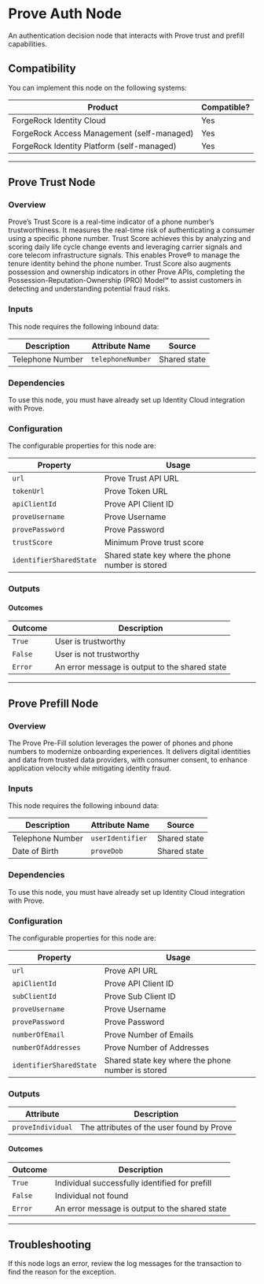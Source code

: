 # Prove Auth Node

An authentication decision node that interacts with Prove trust and prefill capabilities.

## Compatibility

You can implement this node on the following systems:

| Product                               | Compatible? |
|---------------------------------------|-------------|
| ForgeRock Identity Cloud              | Yes         |
| ForgeRock Access Management (self-managed) | Yes    |
| ForgeRock Identity Platform (self-managed) | Yes    |

---

## Prove Trust Node

### Overview

Prove’s Trust Score is a real-time indicator of a phone number’s trustworthiness. It measures the real-time risk of authenticating a consumer using a specific phone number. Trust Score achieves this by analyzing and scoring daily life cycle change events and leveraging carrier signals and core telecom infrastructure signals. This enables Prove® to manage the tenure identity behind the phone number. Trust Score also augments possession and ownership indicators in other Prove APIs, completing the Possession-Reputation-Ownership (PRO) Model℠ to assist customers in detecting and understanding potential fraud risks.

### Inputs

This node requires the following inbound data:

| Description         | Attribute Name  | Source       |
|---------------------|-----------------|--------------|
| Telephone Number    | `telephoneNumber` | Shared state |

### Dependencies

To use this node, you must have already set up Identity Cloud integration with Prove.

### Configuration

The configurable properties for this node are:

| Property              | Usage                       |
|-----------------------|-----------------------------|
| `url`                 | Prove Trust API URL         |
| `tokenUrl`            | Prove Token URL             |
| `apiClientId`         | Prove API Client ID         |
| `proveUsername`       | Prove Username              |
| `provePassword`       | Prove Password              |
| `trustScore`          | Minimum Prove trust score   |
| `identifierSharedState` | Shared state key where the phone number is stored |

### Outputs

#### Outcomes

| Outcome  | Description                           |
|----------|---------------------------------------|
| `True`   | User is trustworthy                   |
| `False`  | User is not trustworthy               |
| `Error`  | An error message is output to the shared state |

---

## Prove Prefill Node

### Overview

The Prove Pre-Fill solution leverages the power of phones and phone numbers to modernize onboarding experiences. It delivers digital identities and data from trusted data providers, with consumer consent, to enhance application velocity while mitigating identity fraud.

### Inputs

This node requires the following inbound data:

| Description         | Attribute Name  | Source       |
|---------------------|-----------------|--------------|
| Telephone Number    | `userIdentifier` | Shared state |
| Date of Birth       | `proveDob`       | Shared state |

### Dependencies

To use this node, you must have already set up Identity Cloud integration with Prove.

### Configuration

The configurable properties for this node are:

| Property              | Usage                       |
|-----------------------|-----------------------------|
| `url`                 | Prove API URL              |
| `apiClientId`         | Prove API Client ID        |
| `subClientId`         | Prove Sub Client ID        |
| `proveUsername`       | Prove Username             |
| `provePassword`       | Prove Password             |
| `numberOfEmail`       | Prove Number of Emails     |
| `numberOfAddresses`   | Prove Number of Addresses  |
| `identifierSharedState` | Shared state key where the phone number is stored |

### Outputs

| Attribute          | Description                           |
|--------------------|---------------------------------------|
| `proveIndividual`  | The attributes of the user found by Prove |

#### Outcomes

| Outcome  | Description                           |
|----------|---------------------------------------|
| `True`   | Individual successfully identified for prefill |
| `False`  | Individual not found                  |
| `Error`  | An error message is output to the shared state |

---

## Troubleshooting

If this node logs an error, review the log messages for the transaction to find the reason for the exception.
